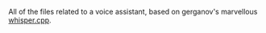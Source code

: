 All of the files related to a voice assistant, based on gerganov's marvellous [whisper.cpp](https://github.com/ggerganov/whisper.cpp/tree/master).
